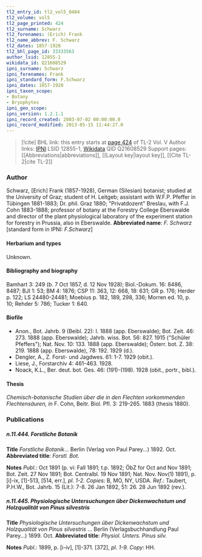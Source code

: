 ```yaml
---
tl2_entry_id: tl2_vol5_0404
tl2_volume: vol5
tl2_page_printed: 424
tl2_surname: Schwarz
tl2_forenames: (Erich) Frank
tl2_name_abbrev: F. Schwarz
tl2_dates: 1857-1928
tl2_bhl_page_id: 33333563
author_lsid: 12855-1
wikidata_id: Q21608529
ipni_surname: Schwarz
ipni_forenames: Frank
ipni_standard_form: F.Schwarz
ipni_dates: 1857-1928
ipni_taxon_scope: 
- Botany
- Bryophytes
ipni_geo_scope: 
ipni_version: 1.2.1.1
ipni_record_created: 2003-07-02 00:00:00.0
ipni_record_modified: 2013-05-15 11:44:27.0
---
```


> [!cite] BHL link: this entry starts at [page 424](https://www.biodiversitylibrary.org/page/33333563) of TL-2 Vol. V
> Author links: [IPNI](https://www.ipni.org/a/12855-1) LSID 12855-1, [Wikidata](https://www.wikidata.org/wiki/Q21608529) QID Q21608529
> Support pages: [[Abbreviations|abbreviations]], [[Layout key|layout key]], [[Cite TL-2|cite TL-2]]

### Author

Schwarz, \[Erich\] Frank (1857-1928), German (Silesian) botanist; studied at the University of Graz; student of H. Leitgeb; assistant with W.F.P. Pfeffer in Tübingen 1881-1883; Dr. phil. Graz 1880; "Privatdozent" Breslau, with F.J. Cohn 1883-1888; professor of botany at the Forestry College Eberswalde and director of the plant physiological laboratory of the experiment station for forestry in Prussia, also in Eberswalde. 
**Abbreviated name**: *F. Schwarz* \[standard form in IPNI: *F.Schwarz*\]

#### Herbarium and types

Unknown.

#### Bibliography and biography

Bamhart 3: 249 (b. 7 Oct 1857, d. 12 Nov 1928); Biol.-Dokum. 16: 8486, 8487; BJI 1: 53; BM 4: 1876; CSP 11: 363, 12: 668, 18: 631; GR p. 176; Herder p. 122; LS 24480-24481; Moebius p. 182, 189, 298, 336; Morren ed. 10, p. 10; Rehder 5: 786; Tucker 1: 640.

#### Biofile

- Anon., Bot. Jahrb. 9 (Beibl. 22): I. 1888 (app. Eberswalde); Bot. Zeit. 46: 273. 1888 (app. Eberswalde); Jahrb. wiss. Bot. 56: 827. 1915 ("Schüler Pfeffers"); Nat. Nov. 10: 133. 1888 (app. Eberswalde); Österr. bot. Z. 38: 219. 1888 (app. Eberswalde), 78: 192. 1929 (d.).
- Dengler, A., Z. Forst- und Jagdwes. 61: 1-7. 1929 (obit.).
- Liese, J., Forstarchiv 4: 461-463. 1928.
- Noack, K.L., Ber. deut. bot. Ges. 46: (191)-(198). 1928 (obit., portr., bibl.).

#### Thesis

*Chemisch-botanische Studien über die in den Flechten vorkommenden Flechtensäuren, in* F. Cohn, Beitr. Biol. Pfl. 3: 219-265. 1883 (thesis 1880).

### Publications

##### n.11.444. Forstliche Botanik

**Title**
*Forstliche Botanik*... Berlin (Verlag von Paul Parey...) 1892. Oct.
**Abbreviated title**: *Forstl. Bot.*

**Notes**
*Publ*.: Oct 1891 (p. vi: Fall 1891; t.p. 1892; ÖbZ for Oct and Nov 1891; Bot. Zeit. 27 Nov 1891; Bot. Centralbl. 19 Nov 1891; Nat. Nov. Nov(1) 1891), p. \[i\]-ix, \[1\]-513, \[514, err.\], *pl. 1-2. Copies*: B, MO, NY, USDA.
*Ref*.: Taubert, P.H.W., Bot. Jahrb. 15 (Lit.): 7-8. 26 Jan 1892, 51: 26. 28 Jun 1892 (rev.).

##### n.11.445. Physiologische Untersuchungen über Dickenwachstum und Holzqualität von Pinus silvestris

**Title**
*Physiologische Untersuchungen über Dickenwachstum und Holzqualität von Pinus silvestris* ... Berlin (Verlagsbuchhandlung Paul Parey...) 1899. Oct.
**Abbreviated title**: *Physiol. Unters. Pinus silv.*

**Notes**
*Publ*.: 1899, p. \[i-iv\], \[1\]-371. \[372\], *pl. 1-9. Copy*: HH.

